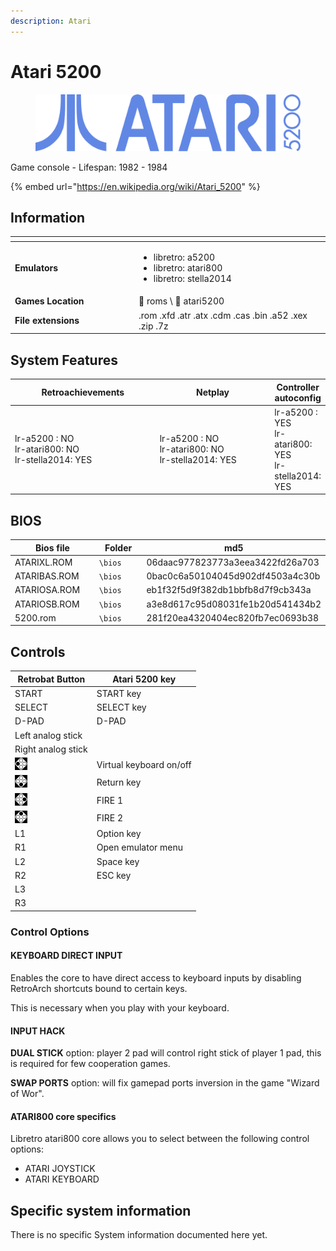 ```yaml
---
description: Atari
---
```


# Atari 5200

<div align="left">

<figure><img src="https://raw.githubusercontent.com/fabricecaruso/es-theme-carbon/52ff37c9e265587d006945a2ba695b5a962b3a3d/art/logos/atari5200.svg" alt=""><figcaption></figcaption></figure>

</div>

Game console - Lifespan: 1982 - 1984

{% embed url="https://en.wikipedia.org/wiki/Atari_5200" %}

## Information

<table data-header-hidden><thead><tr><th width="184"></th><th></th><th data-hidden></th></tr></thead><tbody><tr><td><strong>Emulators</strong></td><td><ul><li>libretro: a5200</li><li>libretro: atari800</li><li>libretro: stella2014</li></ul></td><td></td></tr><tr><td><strong>Games Location</strong></td><td><span data-gb-custom-inline data-tag="emoji" data-code="1f4c1">📁</span> roms \ <span data-gb-custom-inline data-tag="emoji" data-code="1f4c2">📂</span> atari5200</td><td></td></tr><tr><td><strong>File extensions</strong></td><td>.rom .xfd .atr .atx .cdm .cas .bin .a52 .xex .zip .7z</td><td></td></tr></tbody></table>

## System Features

<table><thead><tr><th width="245">Retroachievements</th><th width="200">Netplay</th><th>Controller autoconfig</th></tr></thead><tbody><tr><td>lr-a5200 : NO<br>lr-atari800: NO<br>lr-stella2014: YES</td><td>lr-a5200 : NO<br>lr-atari800: NO<br>lr-stella2014: YES</td><td>lr-a5200 : YES<br>lr-atari800: YES<br>lr-stella2014: YES</td></tr></tbody></table>

## BIOS

<table><thead><tr><th width="193">Bios file</th><th width="142.03610108303252">Folder</th><th>md5</th></tr></thead><tbody><tr><td>ATARIXL.ROM</td><td><code>\bios</code></td><td>06daac977823773a3eea3422fd26a703</td></tr><tr><td>ATARIBAS.ROM</td><td><code>\bios</code></td><td>0bac0c6a50104045d902df4503a4c30b</td></tr><tr><td>ATARIOSA.ROM</td><td><code>\bios</code></td><td>eb1f32f5d9f382db1bbfb8d7f9cb343a</td></tr><tr><td>ATARIOSB.ROM</td><td><code>\bios</code></td><td>a3e8d617c95d08031fe1b20d541434b2</td></tr><tr><td>5200.rom</td><td><code>\bios</code></td><td>281f20ea4320404ec820fb7ec0693b38</td></tr></tbody></table>

## Controls

| Retrobat Button                                   | Atari 5200 key          |
| ------------------------------------------------- | ----------------------- |
| START                                             | START key               |
| SELECT                                            | SELECT key              |
| D-PAD                                             | D-PAD                   |
| Left analog stick                                 |                         |
| Right analog stick                                |                         |
| ![](<../../../../.gitbook/assets/image (45).png>) | Virtual keyboard on/off |
| ![](<../../../../.gitbook/assets/image (27).png>) | Return key              |
| ![](<../../../../.gitbook/assets/image (13).png>) | FIRE 1                  |
| ![](<../../../../.gitbook/assets/image (47).png>) | FIRE 2                  |
| L1                                                | Option key              |
| R1                                                | Open emulator menu      |
| L2                                                | Space key               |
| R2                                                | ESC key                 |
| L3                                                |                         |
| R3                                                |                         |

### Control Options

#### KEYBOARD DIRECT INPUT

Enables the core to have direct access to keyboard inputs by disabling RetroArch shortcuts bound to certain keys.

This is necessary when you play with your keyboard.

#### INPUT HACK

**DUAL STICK** option: player 2 pad will control right stick of player 1 pad, this is required for few cooperation games.

&#x20;**SWAP PORTS** option: will fix gamepad ports inversion in the game "Wizard of Wor".

#### ATARI800 core specifics

Libretro atari800 core allows you to select between the following control options:

* ATARI JOYSTICK
* ATARI KEYBOARD

## Specific system information

There is no specific System information documented here yet.

